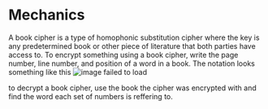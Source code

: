 # Mechanics
A book cipher is a type of homophonic substitution cipher where the key is any predetermined book or other piece of literature that both parties have access to. To encrypt something using a book cipher, write the page number, line number, and position of a word in a book. The notation looks something like this
![image failed to load](https://www.wondersandmarvels.com/wp-content/uploads/2012/11/IMG_20121129_102859.jpg)

to decrypt a book cipher, use the book the cipher was encrypted with and find the word each set of numbers is reffering to.

